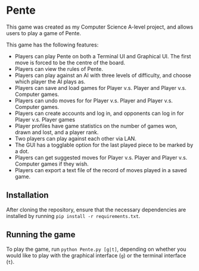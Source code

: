 # Pente

This game was created as my Computer Science A-level project, and allows users to play a game of Pente.

This game has the following features:
* Players can play Pente on both a Terminal UI and Graphical UI. The first move is forced to be the centre of the board.
* Players can view the rules of Pente.
* Players can play against an AI with three levels of difficulty, and choose which player the AI plays as.
* Players can save and load games for Player v.s. Player and Player v.s. Computer games.
* Players can undo moves for for Player v.s. Player and Player v.s. Computer games.
* Players can create accounts and log in, and opponents can log in for Player v.s. Player games 
* Player profiles have game statistics on the number of games won, drawn and lost, and a player rank.
* Two players can play against each other via LAN.
* The GUI has a togglable option for the last played piece to be marked by a dot.
* Players can get suggested moves for Player v.s. Player and Player v.s. Computer games if they wish.
* Players can export a text file of the record of moves played in a saved game.

## Installation
After cloning the repository, ensure that the necessary dependencies are installed by running `pip install -r requirements.txt`.

## Running the game
To play the game, run `python Pente.py [g|t]`, depending on whether you would like to play with the graphical interface (`g`) or the terminal interface (`t`).
